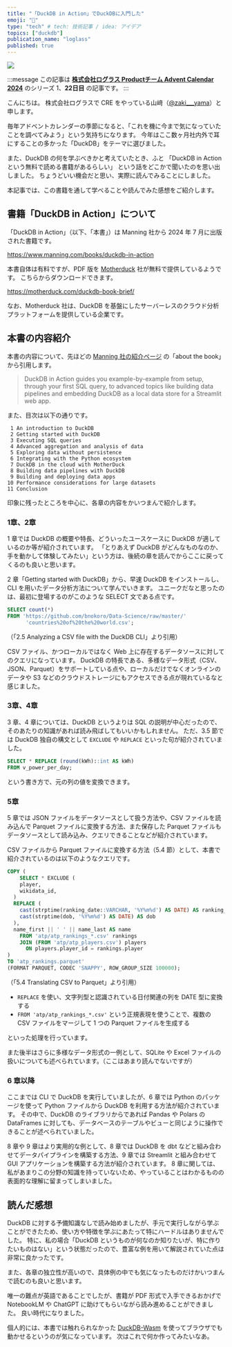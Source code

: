 ```yaml
---
title: "「DuckDB in Action」でDuckDBに入門した"
emoji: "🦆"
type: "tech" # tech: 技術記事 / idea: アイデア
topics: ["duckdb"]
publication_name: "loglass"
published: true
---
```


![](https://storage.googleapis.com/zenn-user-upload/bd39bda997ad-20241221.png)

:::message
この記事は **[株式会社ログラス Productチーム Advent Calendar 2024](https://qiita.com/advent-calendar/2024/loglass)** のシリーズ 1、**22日目** の記事です。
:::


こんにちは。
株式会社ログラスで CRE をやっている山﨑（[@zaki\_\_\_yama](https://twitter.com/zaki___yama)）と申します。

毎年アドベントカレンダーの季節になると、「これを機に今まで気になっていたことを調べてみよう」という気持ちになります。
今年はここ数ヶ月社内外で耳にすることの多かった「DuckDB」をテーマに選びました。

また、DuckDB の何を学ぶべきかと考えていたとき、ふと
「DuckDB in Action という無料で読める書籍があるらしい」
という話をどこかで聞いたのを思い出しました。
ちょうどいい機会だと思い、実際に読んでみることにしました。

本記事では、この書籍を通して学べることや読んでみた感想をご紹介します。

## 書籍「DuckDB in Action」について

「DuckDB in Action」（以下、「本書」）は Manning 社から 2024 年 7 月に出版された書籍です。

https://www.manning.com/books/duckdb-in-action

本書自体は有料ですが、PDF 版を [Motherduck](https://motherduck.com/) 社が無料で提供しているようです。
こちらからダウンロードできます。

https://motherduck.com/duckdb-book-brief/

なお、Motherduck 社は、DuckDB を基盤にしたサーバーレスのクラウド分析プラットフォームを提供している企業です。

## 本書の内容紹介

本書の内容について、先ほどの [Manning 社の紹介ページ](https://www.manning.com/books/duckdb-in-action) の「about the book」から引用します。

> DuckDB in Action guides you example-by-example from setup, through your first SQL query, to advanced topics like building data pipelines and embedding DuckDB as a local data store for a Streamlit web app.

また、目次は以下の通りです。

```
 1 An introduction to DuckDB
 2 Getting started with DuckDB
 3 Executing SQL queries
 4 Advanced aggregation and analysis of data
 5 Exploring data without persistence
 6 Integrating with the Python ecosystem
 7 DuckDB in the cloud with MotherDuck
 8 Building data pipelines with DuckDB
 9 Building and deploying data apps
10 Performance considerations for large datasets
11 Conclusion
```

印象に残ったところを中心に、各章の内容をかいつまんで紹介します。

### 1章、2章

1 章では DuckDB の概要や特長、どういったユースケースに DuckDB が適しているのか等が紹介されています。
「とりあえず DuckDB がどんなものなのか、手を動かして体験してみたい」という方は、後続の章を読んでからここに戻ってくるのも良いと思います。

2 章「Getting started with DuckDB」から、早速 DuckDB をインストールし、CLI を用いたデータ分析方法について学んでいきます。
ユニークだなと思ったのは、最初に登場するのがこのような SELECT 文である点です。

```sql
SELECT count(*)
FROM 'https://github.com/bnokoro/Data-Science/raw/master/'
      'countries%20of%20the%20world.csv';
```

（「2.5 Analyzing a CSV file with the DuckDB CLI」より引用）

CSV ファイル、かつローカルではなく Web 上に存在するデータソースに対してのクエリになっています。
DuckDB の特長である、多様なデータ形式（CSV、JSON、Parquet）をサポートしている点や、ローカルだけでなくオンラインのデータや S3 などのクラウドストレージにもアクセスできる点が現れているなと感じました。

### 3章、4章

3 章、4 章については、DuckDB というよりは SQL の説明が中心だったので、そのあたりの知識があれば読み飛ばしてもいいかもしれません。
ただ、3.5 節では DuckDB 独自の構文として `EXCLUDE` や `REPLACE` といった句が紹介されていました。

```sql
SELECT * REPLACE (round(kWh)::int AS kWh)
FROM v_power_per_day;
```

という書き方で、元の列の値を変換できます。

### 5章

5 章では JSON ファイルをデータソースとして扱う方法や、CSV ファイルを読み込んで Parquet ファイルに変換する方法、また保存した Parquet ファイルもデータソースとして読み込み、クエリできることなどが紹介されています。

CSV ファイルから Parquet ファイルに変換する方法（5.4 節）として、本書で紹介されているのは以下のようなクエリです。

```sql
COPY (
	SELECT * EXCLUDE (
    player,
    wikidata_id,
  )
  REPLACE (
    cast(strptime(ranking_date::VARCHAR, '%Y%m%d') AS DATE) AS ranking_date,
    cast(strptime(dob, '%Y%m%d') AS DATE) AS dob
  ),
  name_first || ' ' || name_last AS name
	FROM 'atp/atp_rankings_*.csv' rankings
	JOIN (FROM 'atp/atp_players.csv') players
	  ON players.player_id = rankings.player
)
TO 'atp_rankings.parquet'
(FORMAT PARQUET, CODEC 'SNAPPY', ROW_GROUP_SIZE 100000);
```

（「5.4 Translating CSV to Parquet」より引用）

- `REPLACE` を使い、文字列型と認識されている日付関連の列を DATE 型に変換する
- `FROM 'atp/atp_rankings_*.csv'` という正規表現を使うことで、複数の CSV ファイルをマージして 1 つの Parquet ファイルを生成する

といった処理を行っています。

また後半はさらに多様なデータ形式の一例として、SQLite や Excel ファイルの扱いについても述べられています。（ここはあまり読んでないですが）

### 6 章以降

ここまでは CLI で DuckDB を実行していましたが、6 章では Python のパッケージを使って Python ファイルから DuckDB を利用する方法が紹介されています。
その中で、DuckDB のライブラリからであれば Pandas や Polars の DataFrames に対しても、データベースのテーブルやビューと同じように操作できることが述べられていました。

8 章や 9 章はより実用的な例として、8 章では DuckDB を dbt などと組み合わせてデータパイプラインを構築する方法、9 章では Streamlit と組み合わせて GUI アプリケーションを構築する方法が紹介されています。
8 章に関しては、私があまりこの分野の知識を持っていないため、やっていることはわかるものの表面的な理解に留まってしまいました。

## 読んだ感想

DuckDB に対する予備知識なしで読み始めましたが、手元で実行しながら学ぶことができたため、使い方や特徴を学ぶにあたって特にハードルはありませんでした。
特に、私の場合「DuckDB というものが何なのか知りたいが、特に作りたいものはない」という状態だったので、豊富な例を用いて解説されていた点は非常に良かったです。

また、各章の独立性が高いので、具体例の中でも気になったものだけかいつまんで読むのも良いと思います。

唯一の難点が英語であることでしたが、書籍が PDF 形式で入手できるおかげで NotebookLM や ChatGPT に助けてもらいながら読み進めることができました。
良い時代になりました。

個人的には、本書では触れられなかった [DuckDB-Wasm](https://duckdb.org/docs/api/wasm/overview.html) を使ってブラウザでも動かせるというのが気になっています。
次はこれで何か作ってみたいなあ。
